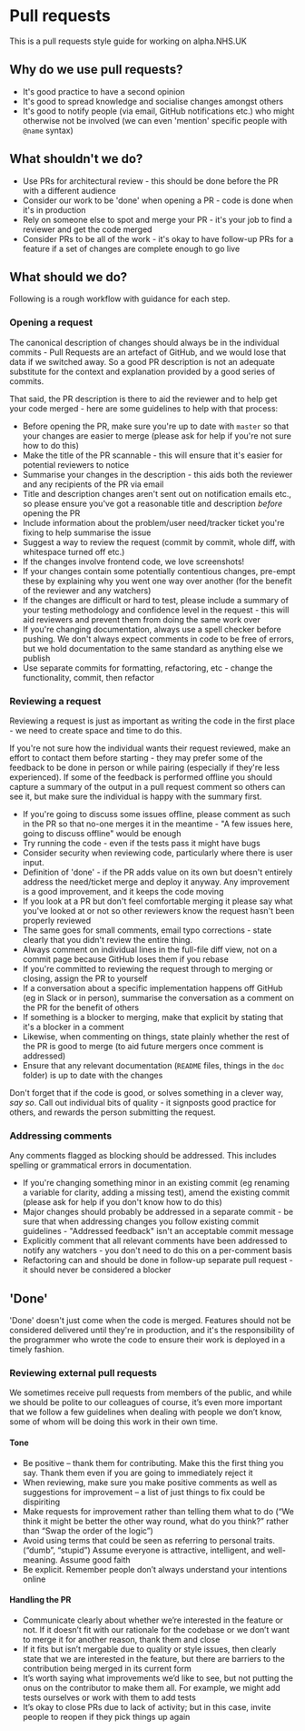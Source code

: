 # Pull requests

This is a pull requests style guide for working on alpha.NHS.UK

## Why do we use pull requests?

- It's good practice to have a second opinion
- It's good to spread knowledge and socialise changes amongst others
- It's good to notify people (via email, GitHub notifications etc.) who might
  otherwise not be involved (we can even 'mention' specific people with `@name`
  syntax)

## What shouldn't we do?

- Use PRs for architectural review - this should be done before the PR with a
  different audience
- Consider our work to be 'done' when opening a PR - code is done when it's in
  production
- Rely on someone else to spot and merge your PR - it's your job to find a
  reviewer and get the code merged
- Consider PRs to be all of the work - it's okay to have follow-up PRs for a
  feature if a set of changes are complete enough to go live

## What should we do?

Following is a rough workflow with guidance for each step.

### Opening a request

The canonical description of changes should always be in the individual
commits - Pull Requests are an artefact of GitHub, and we would lose that data
if we switched away. So a good PR description is not an adequate substitute for
the context and explanation provided by a good series of commits.

That said, the PR description is there to aid the reviewer and to help get your
code merged - here are some guidelines to help with that process:

- Before opening the PR, make sure you're up to date with `master` so that your
  changes are easier to merge (please ask for help if you're not sure how to do
  this)
- Make the title of the PR scannable - this will ensure that it's easier for
  potential reviewers to notice
- Summarise your changes in the description - this aids both the reviewer and
  any recipients of the PR via email
- Title and description changes aren't sent out on notification emails etc., so
  please ensure you've got a reasonable title and description *before* opening
  the PR
- Include information about the problem/user need/tracker ticket you're fixing
  to help summarise the issue
- Suggest a way to review the request (commit by commit, whole diff, with
  whitespace turned off etc.)
- If the changes involve frontend code, we love screenshots!
- If your changes contain some potentially contentious changes, pre-empt these
  by explaining why you went one way over another (for the benefit of the
  reviewer and any watchers)
- If the changes are difficult or hard to test, please include a summary of your
  testing methodology and confidence level in the request - this will aid
  reviewers and prevent them from doing the same work over
- If you're changing documentation, always use a spell checker before pushing.
  We don't always expect comments in code to be free of errors, but we hold
  documentation to the same standard as anything else we publish
- Use separate commits for formatting, refactoring, etc - change the
  functionality, commit, then refactor

### Reviewing a request

Reviewing a request is just as important as writing the code in the first
place - we need to create space and time to do this.

If you're not sure how the individual wants their request reviewed, make an
effort to contact them before starting - they may prefer some of the feedback to
be done in person or while pairing (especially if they're less experienced). If
some of the feedback is performed offline you should capture a summary of the
output in a pull request comment so others can see it, but make sure the
individual is happy with the summary first.

- If you're going to discuss some issues offline, please comment as such in the
  PR so that no-one merges it in the meantime - "A few issues here, going to
  discuss offline" would be enough
- Try running the code - even if the tests pass it might have bugs
- Consider security when reviewing code, particularly where there is user input.
- Definition of 'done' - if the PR adds value on its own but doesn't entirely
  address the need/ticket merge and deploy it anyway. Any improvement is a good
  improvement, and it keeps the code moving
- If you look at a PR but don't feel comfortable merging it please say what
  you've looked at or not so other reviewers know the request hasn't been
  properly reviewed
- The same goes for small comments, email typo corrections - state clearly that
  you didn't review the entire thing.
- Always comment on individual lines in the full-file diff view, not on a commit
  page because GitHub loses them if you rebase
- If you're committed to reviewing the request through to merging or closing,
  assign the PR to yourself
- If a conversation about a specific implementation happens off GitHub (eg in
  Slack or in person), summarise the conversation as a comment on the PR for the
  benefit of others
- If something is a blocker to merging, make that explicit by stating that it's
  a blocker in a comment
- Likewise, when commenting on things, state plainly whether the rest of the PR
  is good to merge (to aid future mergers once comment is addressed)
- Ensure that any relevant documentation (`README` files, things in the `doc`
  folder) is up to date with the changes

Don't forget that if the code is good, or solves something in a clever way, *say
so*. Call out individual bits of quality - it signposts good practice for
others, and rewards the person submitting the request.

### Addressing comments

Any comments flagged as blocking should be addressed. This includes spelling or
grammatical errors in documentation.

- If you're changing something minor in an existing commit (eg renaming a
  variable for clarity, adding a missing test), amend the existing commit
  (please ask for help if you don't know how to do this)
- Major changes should probably be addressed in a separate commit - be sure that
  when addressing changes you follow existing commit guidelines - "Addressed
  feedback" isn't an acceptable commit message
- Explicitly comment that all relevant comments have been addressed to notify
  any watchers - you don't need to do this on a per-comment basis
- Refactoring can and should be done in follow-up separate pull request - it
  should never be considered a blocker

## 'Done'

'Done' doesn't just come when the code is merged. Features should not be
considered delivered until they're in production, and it's the responsibility of
the programmer who wrote the code to ensure their work is deployed in a timely
fashion.

### Reviewing external pull requests

We sometimes receive pull requests from members of the public, and while we
should be polite to our colleagues of course, it’s even more important that we
follow a few guidelines when dealing with people we don’t know, some of whom
will be doing this work in their own time.

#### Tone

- Be positive – thank them for contributing. Make this the first thing you say.
  Thank them even if you are going to immediately reject it
- When reviewing, make sure you make positive comments as well as suggestions
  for improvement – a list of just things to fix could be dispiriting
- Make requests for improvement rather than telling them what to do (“We think
  it might be better the other way round, what do you think?” rather than “Swap
  the order of the logic”)
- Avoid using terms that could be seen as referring to personal traits.
  (“dumb”, “stupid”) Assume everyone is attractive, intelligent, and
  well-meaning. Assume good faith
- Be explicit. Remember people don’t always understand your intentions online

#### Handling the PR

- Communicate clearly about whether we’re interested in the feature or not. If
  it doesn’t fit with our rationale for the codebase or we don’t want to merge
  it for another reason, thank them and close
- If it fits but isn’t mergable due to quality or style issues, then clearly
  state that we are interested in the feature, but there are barriers to the
  contribution being merged in its current form
- It’s worth saying what improvements we’d like to see, but not putting the
  onus on the contributor to make them all. For example, we might add tests
  ourselves or work with them to add tests
- It’s okay to close PRs due to lack of activity; but in this case, invite
  people to reopen if they pick things up again
